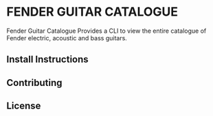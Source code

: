 # FENDER GUITAR CATALOGUE #

Fender Guitar Catalogue Provides a CLI to view the entire catalogue of Fender electric, acoustic and bass guitars.

## Install Instructions ##

## Contributing ##

## License ##